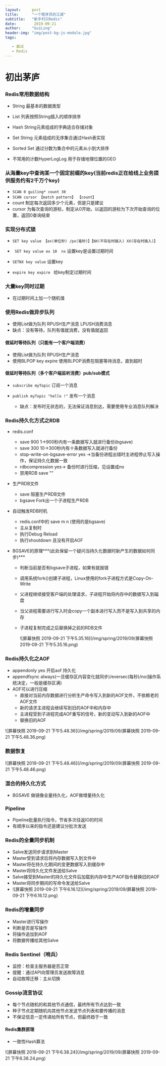 ```yaml
---
layout:     post
title:      "一个程序员的江湖"
subtitle:   "新手村只Redis"
date:        2019-09-21
author:     "GuiLing"
header-img: "img/post-bg-js-module.jpg"
tags:

   - 面试
   - Redis
---
```

# 初出茅庐

### Redis常用数据结构

- String 最基本的数据类型
- List 列表按照String插入的顺序排序

- Hash  String元素组成的字典适合存储对象
- Set String 元素组成的无序集合通过Hash表实现
- Sorted Set 通过分数为集合中的元素从小到大排序 
- 不常用的计数HyperLogLog 用于存储地理位置的GEO

### 从海量key中查询某一个固定前缀的key(当前redis正在给线上业务提供服务约有2千万个key)

- ``` SCAN 0 guiling* count 30 ``` 
- ```SCAN cursor 【match pattern】 【count】```
- count 制定每次返回多少个元素，但是只是建议
- cursor 为每次查询的游标，制定从0开始，以返回的游标为下次开始查询的位置，返回0查询结束

### 实现分布式锁

- ```SET key value 【ex(单位秒) /px(毫秒)】【NX(不存在时插入) XX(存在时插入)】 ``` 

- ``` SET key value ex 10  nx``` 设置key是设置过期时间
- ``` SETNX key value ``` 设置key 
- ``` expire key expire  ``` 给key制定过期时间 

### 大量key同时过期

- 在过期时间上加一个随机值

### 使用Redis做异步队列

- 使用List做为队列 RPUSH生产消息 LPUSH消费消息
- 缺点：没有等待，队列有值就消费，没有值就返回

#### 做延时等待队列（只能有一个客户端消费）

- 使用List做为队列 RPUSH生产消息
- 使用BLPOP key expire 使用BLPOP消费在阻塞等待消息，直到超时

####  做延时等待队列（多个客户端监听消费）pub/sub模式

- ``` subscribe myTopic ``` 订阅一个消息

- ``` publish myTopic "hello !" ``` 发布一个消息

  -  缺点：发布时无状态的，无法保证消息到达，需要使用专业消息队列解决

  

### Redis持久化方式之RDB

- redis.conf
  - save 900 1->900秒内有一条数据写入就进行备份(bgsave)
  - save 300 10->300秒内有十条数据写入就进行备份
  - stop-write-on-bgsave-error yes  ->当备份进程出错时主进程停止写入操作，保证持久化数据一致
  - rdbcompression yes-> 备份时进行压缩，见设置成no
  - 禁用RDB    save ""

- 生产RDB文件
  - save 阻塞生产RDB文件
  - bgsave Fork出一个子进程生产RDB

- 自动触发RDB时机
  - redis.conf中的 save m n (使用的是bgsave)
  - 主从复制时
  - 执行Debug Reload
  - 执行shoutdown 且没有开启AOF

- BGSAVE的原理***(此处保留一个疑问当持久化数据时新产生的数据如何同步)***

  - 判断当前是否有bgsave子进程，如果有就报错

  - 调用系统fork()创建子进程，Linux使用的fork子进程方式是Copy-On-Write

  - 父进程继续接受客户端的处理请求，子进程开始将内存中的数据写入到磁盘

  - 当父进程需要进行写入时会copy一个副本进行写入而不是写入到共享的内存

  - 子进程复制完成之后替换掉之前的RDB文件

    ![屏幕快照 2019-09-21 下午5.35.16](/img/spring/2019/09/屏幕快照 2019-09-21 下午5.35.16.png)

### Redis持久化之AOF

- appendonly yes 开启aof 持久化
- appendfsync   always(一旦缓存区内容变化就同步)/eversec(每秒)/no(操作系统决定，一般是缓存区满)
- AOF可以进行压缩
  - 直接对当前内存数据进行分析生产命令写入到新的AOF文件，不依赖老的AOF文件
  - 新的请求主进程会继续写到旧的AOF中和内存中
  - 主进程受到子进程完成AOF重写的信号，新的变动写入到新的AOF中
  - 替换旧的AOF

![屏幕快照 2019-09-21 下午5.48.36](/img/spring/2019/09/屏幕快照 2019-09-21 下午5.48.36.png)

### 数据恢复

![屏幕快照 2019-09-21 下午5.48.46](/img/spring/2019/09/屏幕快照 2019-09-21 下午5.48.46.png)

### 混合的持久化方式

- BGSAVE 做镜像全量持久化，AOF做增量持久化

### Pipeline 

- Pipeline批量执行指令，节省多次往返IO的时间
- 有顺序以来的指令还是建议分批次发送

### Redis的全量同步机制

- Salve发送同步请求到Master
- Master受到请求后将内存数据写入到文件中
- Master将在持久化期间的变更数据写入到缓存中
- Master将持久化文件发送给Salve
- Salve接受到Master的持久化文件后加载到内存中生产AOF指令替换旧的AOF
- Master将同步期间的写命令发送给Salve
- ![屏幕快照 2019-09-21 下午6.16.12](/img/spring/2019/09/屏幕快照 2019-09-21 下午6.16.12.png)

### Redis的增量同步

- Master进行写操作
- 判断是否是写操作
- 将操作追加到AOF
- 将数据传播给其他Salve

### Redis Sentinel（哨兵）

- 监控：检查主服务器是否正常
- 提醒：通过API向管理员发送故障消息
- 自动故障迁移：主从切换

### Gossip流言协议

- 每个节点随机的和其他节点通信，最终所有节点达到一致
- 种子节点定期随机向其他节点发送节点列表和要传播的消息
- 不保证信息一定传递给所有节点，但最终趋于一致

#### Redis集群原理

- 一致性Hash算法



![屏幕快照 2019-09-21 下午6.38.24](/img/spring/2019/09/屏幕快照 2019-09-21 下午6.38.24.png)